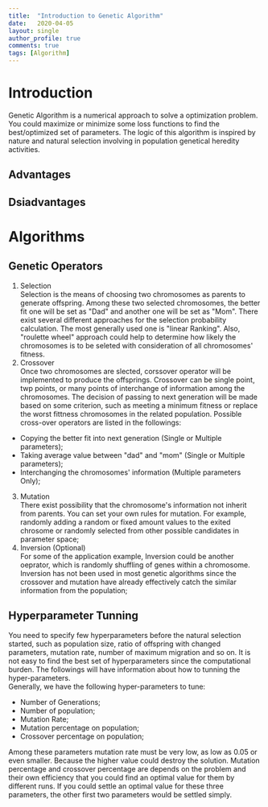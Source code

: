 ```yaml
---
title:  "Introduction to Genetic Algorithm"
date:   2020-04-05
layout: single
author_profile: true
comments: true
tags: [Algorithm]
---
```


# Introduction
Genetic Algorithm is a numerical approach to solve a optimization problem. You could maximize or minimize some loss functions to find the best/optimized set of parameters. The logic of this algorithm is inspired by nature and natural selection involving in population genetical heredity activities. 

## Advantages
## Dsiadvantages


# Algorithms

## Genetic Operators
1. Selection <br/>
Selection is the means of choosing two chromosomes as parents to generate offspring. Among these two selected chromosomes, the better fit one will be set as "Dad" and another one will be set as "Mom". There exist several different approaches for the selection probability calculation. The most generally used one is "linear Ranking". Also, "roulette wheel" approach could help to determine how likely the chromosomes is to be seleted with consideration of all chromosomes' fitness.
2. Crossover <br/>
Once two chromosomes are slected, corssover operator will be implemented to produce the offsprings. Crossover can be single point, twp points, or many points of interchange of information among the chromosomes. The decision of passing to next generation will be made based on some criterion, such as meeting a minimum fitness or replace the worst fittness chromosomes in the related population. Possible cross-over operators are listed in the followings:
* Copying the better fit into next generation (Single or Multiple parameters);
* Taking average value between "dad" and "mom" (Single or Multiple parameters);
* Interchanging the chromosomes' information (Multiple parameters Only);
3. Mutation  <br/>
There exist possibility that the chromosome's information not inherit from parents. You can set your own rules for mutation. For example, randomly adding a random or fixed amount values to the exited chrosome or randomly selected from other possible candidates in parameter space;
4. Inversion (Optional) <br/>
For some of the application example, Inversion could be another oeprator, which is randomly shuffling of genes within a chromosome. Inversion has not been used in most genetic algorithms since the crossover and mutation have already effectively catch the similar information from the population;





## Hyperparameter Tunning
You need to specify few hyperparameters before the natural selection started, such as population size, ratio of offspring with changed parameters, mutation rate, number of maximum migration and so on. It is not easy to find the best set of hyperparameters since the computational burden. The followings will have information about how to tunning the hyper-parameters.<br/>
Generally, we have the following hyper-parameters to tune:
- Number of Generations;
- Number of population;
- Mutation Rate;
- Mutation percentage on population;
- Crossover percentage on population;

Among these parameters mutation rate must be very low, as low as 0.05 or even smaller. Because the higher value could destroy the solution. Mutation percentage and crossover percentage are depends on the problem and their own efficiency that you could find an optimal value for them by different runs. If you could settle an optimal value for these three parameters, the other first two parameters would be settled simply.

